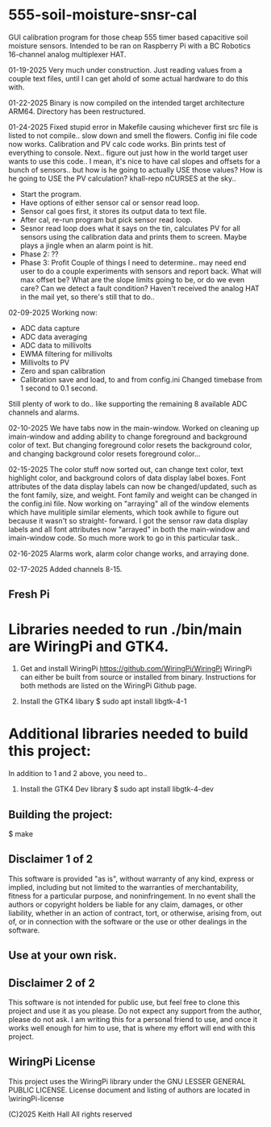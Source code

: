 # 555-soil-moisture-snsr-cal
GUI calibration program for those cheap 555 timer based capacitive soil
moisture sensors.
Intended to be ran on Raspberry Pi with a BC Robotics 16-channel analog
multiplexer HAT.

01-19-2025 Very much under construction. Just reading values from a couple text
files, until I can get ahold of some actual hardware to do this with.

01-22-2025
Binary is now compiled on the intended target architecture ARM64. Directory
has been restructured.

01-24-2025
Fixed stupid error in Makefile causing whichever first src file is listed to
not compile.. slow down and smell the flowers.
Config ini file code now works.
Calibration and PV calc code works.
Bin prints test of everything to console.
Next.. figure out just how in the world target user wants to use this code..
I mean, it's nice to have cal slopes and offsets for a bunch of sensors..
but how is he going to actually USE those values? How is he going to USE
the PV calculation? khall-repo nCURSES at the sky..
- Start the program.
- Have options of either sensor cal or sensor read loop.
- Sensor cal goes first, it stores its output data to text file.
- After cal, re-run program but pick sensor read loop.
- Sesnor read loop does what it says on the tin, calculates PV for all sensors
using the calibration data and prints them to screen. Maybe plays a jingle when
an alarm point is hit.
- Phase 2: ??
- Phase 3: Profit
Couple of things I need to determine.. may need end user to do a couple
experiments with sensors and report back. What will max offset be? What are the
slope limits going to be, or do we even care? Can we detect a fault condition?
Haven't received the analog HAT in the mail yet, so there's still that to do..

02-09-2025
Working now:
 - ADC data capture
 - ADC data averaging
 - ADC data to millivolts
 - EWMA filtering for millivolts
 - Millivolts to PV
 - Zero and span calibration
 - Calibration save and load, to and from config.ini
 Changed timebase from 1 second to 0.1 second.

Still plenty of work to do.. like supporting the remaining 8 available ADC
channels and alarms.

02-10-2025
We have tabs now in the main-window.
Worked on cleaning up imain-window and adding ability to change foreground
and background color of text. But changing foreground color resets the
background color, and changing background color resets foreground color...

02-15-2025
The color stuff now sorted out, can change text color, text highlight color, and
background colors of data display label boxes.
Font attributes of the data display labels can now be changed/updated, such as
the font family, size, and weight. Font family and weight can be changed in the
config.ini file.
Now working on "arraying" all of the window elements which have mulitiple
similar elements, which took awhile to figure out because it wasn't so straight-
forward. I got the sensor raw data display labels and all font attributes now
"arrayed" in both the main-window and imain-window code. So much more work to
go in this particular task..

02-16-2025
Alarms work, alarm color change works, and arraying done.

02-17-2025
Added channels 8-15.

## Fresh Pi
# Libraries needed to run ./bin/main are WiringPi and GTK4.

1. Get and install WiringPi
https://github.com/WiringPi/WiringPi
WiringPi can either be built from source or installed from binary.
Instructions for both methods are listed on the WiringPi Github page.

2. Install the GTK4 libary
$ sudo apt install libgtk-4-1

# Additional libraries needed to build this project:
In addition to 1 and 2 above, you need to..

1. Install the GTK4 Dev library
$ sudo apt install libgtk-4-dev

## Building the project:
$ make



## Disclaimer 1 of 2
This software is provided "as is", without warranty of any kind, express or
implied, including but not limited to the warranties of merchantability,
fitness for a particular purpose, and noninfringement. In no event shall the
authors or copyright holders be liable for any claim, damages, or other
liability, whether in an action of contract, tort, or otherwise, arising from,
out of, or in connection with the software or the use or other dealings in the
software.
## Use at your own risk.

## Disclaimer 2 of 2
This software is not intended for public use, but feel free to clone this
project and use it as you please. Do not expect any support from the author,
please do not ask. I am writing this for a personal friend to use, and once
it works well enough for him to use, that is where my effort will end with
this project.

## WiringPi License
This project uses the WiringPi library under the GNU LESSER GENERAL PUBLIC
LICENSE.
License document and listing of authors are located in \wiringPi-license

(C)2025 Keith Hall
All rights reserved
